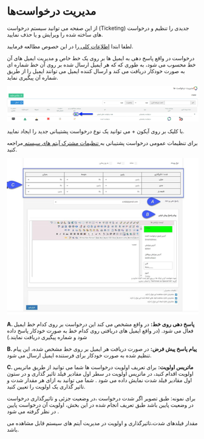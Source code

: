# مدیریت درخواست‌ها

از این صفحه می توانید سیستم درخواست (Ticketing) جدیدی را تنظیم و درخواست های  ساخته شده را ویرایش و یا حذف نمایید.

لطفا ابتدا [اطلاعات کلی ](https://github.com/1stco/PayamGostarDocs/blob/master/Help/Settings/Personalization-crm/Overview/General-information/General-information.md)را در این خصوص مطالعه فرمایید.


درخواست در واقع پاسخ دهی به ایمیل ها بر روی یک خط خاص و مدیریت ایمیل های آن خط محسوب می شود، به طوری که که هر ایمیل ارسال شده بر روی آن خط شماره ای به صورت خودکار دریافت می کند و ارسال کننده ایمیل می توانند ایمیل را از طریق شماره آن پیگیری نماید.

![](1.png)

با کلیک بر روی آیکون + می توانید یک نوع درخواست پشتیبانی جدید را ایجاد نمایید.

برای تنظیمات عمومی درخواست پشتیبانی به[ تنظیمات مشترک آیتم های سیستم ](https://github.com/1stco/PayamGostarDocs/blob/master/Help/Settings/Personalization-crm/Overview/General-information/Shared-information-of-system%20items/Shared-information-of-system%20items.md)مراجعه کنید.


![](67.png)

**A. پاسخ دهی روی خط:** در واقع مشخص می کند این درخواست بر روی کدام خط ایمیل فعال می شود. (در واقع ایمیل های دریافتی روی کدام خط به صورت خودکار پاسخ داده شود و شماره پیگیری دریافت نمایند.)

**B. پیام پاسخ پیش فرض:** در صورت دریافت هر ایمیل بر روی خط مشخص شده، این پیام تنظیم شده به صورت خودکار برای فرستنده ایمیل ارسال می شود.

**C. ماتریس اولویت:** برای تعریف اولویت درخواست ها شما می توانید از طریق ماتریس اولویت اقدام کنید، در ماتریس اولویت در سطر اول مقادیر فیلد تاثیر گذاری و در ستون اول مقادیر فیلد شدت  نمایش داده می شود . شما می توانید  به ازای هر مقدار شدت و تاثیر گذاری یک اولویت را تعیین کنید.

برای نمونه: طبق تصویر اگر شدت درخواست ،در وضعیت جزئی  و تاثیرگذاری درخواست در وضعیت پایین باشد طبق تعریف انجام شده در این بخش، اولویت آن درخواست  پایین در نظر گرفته می شود . 

مقدار فیلدهای شدت،تاثیرگذاری و اولویت در مدیریت آیتم های سیستم قابل مشاهده می باشد.

